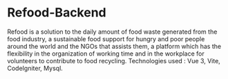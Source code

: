 # Refood-Backend

Refood is a solution to the daily amount of food waste generated from the food industry, a sustainable food support for hungry and poor people around the world and the NGOs that assists them, a platform which has the flexibility in the organization of working time and in the workplace for volunteers to contribute to food recycling. Technologies used : Vue 3, Vite, CodeIgniter, Mysql.
